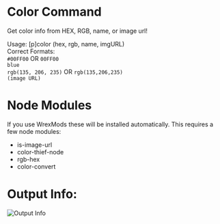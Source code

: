 # Color Command
Get color info from HEX, RGB, name, or image url!

Usage: [p]color (hex, rgb, name, imgURL)  
Correct Formats:  
`#00FF00` OR `00FF00`  
`blue`  
`rgb(135, 206, 235)` OR `rgb(135,206,235)`  
`(image URL)`  

# Node Modules
If you use WrexMods these will be installed automatically.
This requires a few node modules:
- is-image-url
- color-thief-node
- rgb-hex
- color-convert

# Output Info: 
![Output Info](https://i.imgur.com/hEWKQuh.png)